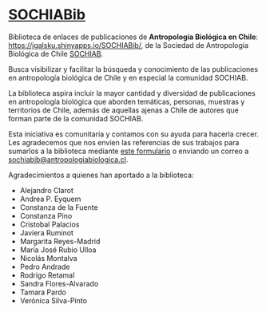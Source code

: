 # <a target='_blank' href="https://jgalsku.shinyapps.io/SOCHIABib/">SOCHIABib</a>

Biblioteca de enlaces de publicaciones de **Antropología Biológica en Chile**: https://jgalsku.shinyapps.io/SOCHIABib/, de la Sociedad de Antropología Biológica de Chile <a href="http://www.sochiab.cl" target="_blank">SOCHIAB</a>.

Busca visibilizar y facilitar la búsqueda y conocimiento de las publicaciones en antropología biológica de Chile y en especial la comunidad SOCHIAB.  

La biblioteca aspira incluir la mayor cantidad y diversidad de publicaciones en antropología biológica que aborden temáticas, personas, muestras y territorios de Chile, además de aquellas ajenas a Chile de autores que forman parte de la comunidad SOCHIAB.  

Esta iniciativa es comunitaria y contamos con su ayuda para hacerla crecer. Les agradecemos que nos envíen las referencias de sus trabajos para sumarlos a la biblioteca mediante <a href="https://docs.google.com/forms/d/e/1FAIpQLSdhplY5vG5KClkDnyWZpOZfVfAEWJs4V1pHquGryzLbsXgPag/viewform" target="_blank">este formulario</a> o enviando un correo a sochiabib@antropologiabiologica.cl.

Agradecimientos a quienes han aportado a la biblioteca:

- Alejandro Clarot
- Andrea P. Eyquem
- Constanza de la Fuente
- Constanza Pino
- Cristobal Palacios
- Javiera Ruminot
- Margarita Reyes-Madrid
- María José Rubio Ulloa
- Nicolás Montalva
- Pedro Andrade
- Rodrigo Retamal
- Sandra Flores-Alvarado
- Tamara Pardo
- Verónica Silva-Pinto


